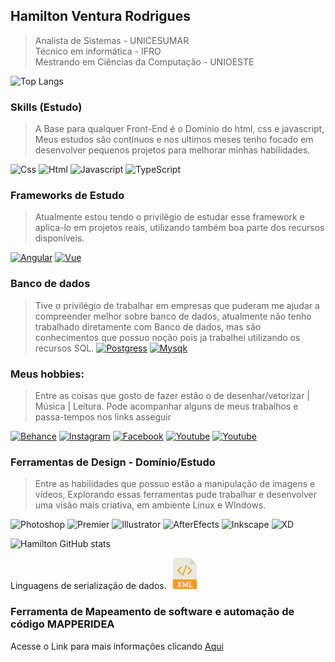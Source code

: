 





## Hamilton Ventura Rodrigues

> Analista de Sistemas   - UNICESUMAR<br>
> Técnico em informática - IFRO<br>
> Mestrando em Ciências da Computação - UNIOESTE<br>



![Top Langs](https://github-readme-stats.vercel.app/api/top-langs/?username=hamiltonventura&layout=compact)

### Skills (Estudo)
> A Base para qualquer Front-End é o Domínio do html, css e javascript, Meus estudos são contínuos e nos ultimos meses tenho focado
> em desenvolver pequenos projetos para melhorar minhas habilidades.

![Css](https://img.shields.io/badge/CSS-239120?&style=for-the-badge&logo=css3&logoColor=white)
![Html](https://img.shields.io/badge/HTML-239120?style=for-the-badge&logo=html5&logoColor=white)
![Javascript](https://img.shields.io/badge/JavaScript-F7DF1E?style=for-the-badge&logo=javascript&logoColor=black)
![TypeScript](https://img.shields.io/badge/TypeScript-007ACC?style=for-the-badge&logo=typescript&logoColor=white)


### Frameworks de Estudo
> Atualmente estou tendo o privilêgio de estudar esse framework e aplica-lo em projetos reais, utilizando
> também boa parte dos recursos disponíveis.

[![Angular](https://img.shields.io/badge/Angular-DD0031?style=for-the-badge&logo=angular&logoColor=white)]()
[![Vue](https://img.shields.io/badge/vuejs-%2335495e.svg?style=for-the-badge&logo=vuedotjs&logoColor=%234FC08D)](https://github.com/HamiltonVentura/VUE)

### Banco de dados
> Tive o privilégio de trabalhar em empresas que puderam me ajudar a compreender melhor sobre banco de dados,
> atualmente não tenho trabalhado diretamente com Banco de dados, mas são conhecimentos que possuo noção pois ja trabalhei
> utilizando os recursos SQL.
[![Postgress](https://img.shields.io/badge/PostgreSQL-316192?style=for-the-badge&logo=postgresql&logoColor=white)]()
[![Mysqk](https://img.shields.io/badge/MySQL-005C84?style=for-the-badge&logo=mysql&logoColor=white)]()

### Meus hobbies:
> Entre as coisas que gosto de fazer estão o de  desenhar/vetorizar | Música | Leitura. Pode acompanhar alguns de meus trabalhos e passa-tempos nos links asseguir

[![Behance](https://img.shields.io/badge/-Behance-blue?style=for-the-badge&logo=behance&logoColor=white)](https://www.behance.net/HamiltonVR)
[![Instagram](https://img.shields.io/badge/Instagram-E4405F?style=for-the-badge&logo=instagram&logoColor=white)](https://www.instagram.com/hamilton.venttura)
[![Facebook](https://img.shields.io/badge/Facebook-1877F2?style=for-the-badge&logo=facebook&logoColor=white)](https://www.facebook.com/hamiltonventtura.ventura)
[![Youtube](https://img.shields.io/badge/YouTube-FF0000?style=for-the-badge&logo=youtube&logoColor=white)](https://www.youtube.com/channel/UCPZDTfV_nOitgdjRhF3-__A)
[![Youtube](https://img.shields.io/badge/YouTube-FF0000?style=for-the-badge&logo=youtube&logoColor=white)](https://www.youtube.com/channel/UCjFwhtE7QHdEpYR6xexRVVg)

### Ferramentas de Design -  Domínio/Estudo

> Entre as habilidades que possuo estão a manipulação de imagens e vídeos, Explorando
> essas ferramentas pude trabalhar e desenvolver uma visão mais criativa, em ambiente Linux e WIndows.

![Photoshop](https://img.shields.io/badge/Adobe%20Photoshop-31A8FF?style=for-the-badge&logo=Adobe%20Photoshop&logoColor=black)
![Premier](https://img.shields.io/badge/Adobe%20Premiere%20Pro-9999FF?style=for-the-badge&logo=Adobe%20Premiere%20Pro&logoColor=white)
![Illustrator](https://img.shields.io/badge/Adobe%20Illustrator-FF9A00?style=for-the-badge&logo=adobe%20illustrator&logoColor=white)
![AfterEfects](https://img.shields.io/badge/Adobe%20after%20affects-CF96FD?style=for-the-badge&logo=Adobe%20after%20effects&logoColor=393665)
![Inkscape](https://img.shields.io/badge/Inkscape-000000?style=for-the-badge&logo=Inkscape&logoColor=white)
![XD](https://img.shields.io/badge/Adobe%20XD-470137?style=for-the-badge&logo=Adobe%20XD&logoColor=#FF61F6)



![Hamilton GitHub stats](https://github-readme-stats.vercel.app/api?username=HamiltonVentura&show_icons=true)

<div>
  Linguagens de serialização de dados.
<svg height="50px" width="50px" version="1.1" id="Capa_1" xmlns="http://www.w3.org/2000/svg" xmlns:xlink="http://www.w3.org/1999/xlink" viewBox="0 0 56 56" xml:space="preserve" fill="#000000"><g id="SVGRepo_bgCarrier" stroke-width="0"></g><g id="SVGRepo_tracerCarrier" stroke-linecap="round" stroke-linejoin="round"></g><g id="SVGRepo_iconCarrier"> <g> <path style="fill:#E9E9E0;" d="M36.985,0H7.963C7.155,0,6.5,0.655,6.5,1.926V55c0,0.345,0.655,1,1.463,1h40.074 c0.808,0,1.463-0.655,1.463-1V12.978c0-0.696-0.093-0.92-0.257-1.085L37.607,0.257C37.442,0.093,37.218,0,36.985,0z"></path> <polygon style="fill:#D9D7CA;" points="37.5,0.151 37.5,12 49.349,12 "></polygon> <path style="fill:#F29C1F;" d="M48.037,56H7.963C7.155,56,6.5,55.345,6.5,54.537V39h43v15.537C49.5,55.345,48.845,56,48.037,56z"></path> <g> <path style="fill:#FFFFFF;" d="M19.379,48.105L21.936,53h-1.9l-1.6-3.801h-0.137L16.576,53h-1.9l2.557-4.895l-2.721-5.182h1.873 l1.777,4.102h0.137l1.928-4.102H22.1L19.379,48.105z"></path> <path style="fill:#FFFFFF;" d="M31.998,42.924h1.668V53h-1.668v-6.932l-2.256,5.605h-1.449l-2.27-5.605V53h-1.668V42.924h1.668 l2.994,6.891L31.998,42.924z"></path> <path style="fill:#FFFFFF;" d="M37.863,42.924v8.832h4.635V53h-6.303V42.924H37.863z"></path> </g> <path style="fill:#F29C1F;" d="M15.5,24c-0.256,0-0.512-0.098-0.707-0.293c-0.391-0.391-0.391-1.023,0-1.414l6-6 c0.391-0.391,1.023-0.391,1.414,0s0.391,1.023,0,1.414l-6,6C16.012,23.902,15.756,24,15.5,24z"></path> <path style="fill:#F29C1F;" d="M21.5,30c-0.256,0-0.512-0.098-0.707-0.293l-6-6c-0.391-0.391-0.391-1.023,0-1.414 s1.023-0.391,1.414,0l6,6c0.391,0.391,0.391,1.023,0,1.414C22.012,29.902,21.756,30,21.5,30z"></path> <path style="fill:#F29C1F;" d="M33.5,30c-0.256,0-0.512-0.098-0.707-0.293c-0.391-0.391-0.391-1.023,0-1.414l6-6 c0.391-0.391,1.023-0.391,1.414,0s0.391,1.023,0,1.414l-6,6C34.012,29.902,33.756,30,33.5,30z"></path> <path style="fill:#F29C1F;" d="M39.5,24c-0.256,0-0.512-0.098-0.707-0.293l-6-6c-0.391-0.391-0.391-1.023,0-1.414 s1.023-0.391,1.414,0l6,6c0.391,0.391,0.391,1.023,0,1.414C40.012,23.902,39.756,24,39.5,24z"></path> <path style="fill:#F29C1F;" d="M24.5,32c-0.11,0-0.223-0.019-0.333-0.058c-0.521-0.184-0.794-0.755-0.61-1.276l6-17 c0.185-0.521,0.753-0.795,1.276-0.61c0.521,0.184,0.794,0.755,0.61,1.276l-6,17C25.298,31.744,24.912,32,24.5,32z"></path> </g> </g></svg>
</div>


### Ferramenta de Mapeamento de software e automação de código MAPPERIDEA
Acesse o Link para mais informações clicando [Aqui]("https://github.com/HamiltonVentura/MapperIdea-Java/")
